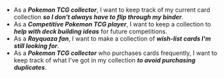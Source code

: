 - As a **_Pokemon TCG collector_**, I want to keep track of my current card collection **_so I don't always have to flip through my binder_**.
- As a **_Competitive Pokemon TCG player_**, I want to keep a collection to **_help with deck building ideas_** for future competitions.
- As a **_Rayquaza fan_**, I want to make a collection of **_wish-list cards I'm still looking for_**.
- As a **_Pokemon TCG collector_** who purchases cards frequently, I want to keep track of what I've got in my collection **_to avoid purchasing duplicates_**.
